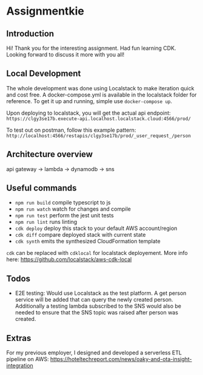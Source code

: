 # Assignmentkie

## Introduction
Hi! Thank you for the interesting assignment. Had fun learning CDK. Looking forward to discuss it more with you all!

## Local Development
The whole development was done using Localstack to make iteration quick and cost free. A docker-compose.yml is available in the localstack folder for reference. To get it up and running, simple use `docker-compose up`.

Upon deploying to localstack, you will get the actual api endpoint: 
`https://clgy3se17b.execute-api.localhost.localstack.cloud:4566/prod/`

To test out on postman, follow this example pattern:
`http://localhost:4566/restapis/clgy3se17b/prod/_user_request_/person`

## Architecture overview
api gateway -> lambda -> dynamodb -> sns

## Useful commands
* `npm run build`   compile typescript to js
* `npm run watch`   watch for changes and compile
* `npm run test`    perform the jest unit tests
* `npm run lint`    runs linting
* `cdk deploy`      deploy this stack to your default AWS account/region
* `cdk diff`        compare deployed stack with current state
* `cdk synth`       emits the synthesized CloudFormation template

`cdk` can be replaced with `cdklocal` for localstack deployement. More info here: https://github.com/localstack/aws-cdk-local

## Todos
* E2E testing: Would use Localstack as the test platform. A get person service will be added that can query the newly created person. Additionally a testing lambda subscribed to the SNS would also be needed to ensure that the SNS topic was raised after person was created.

## Extras
For my previous employer, I designed and developed a serverless ETL pipeline on AWS:
https://hoteltechreport.com/news/oaky-and-ota-insight-integration
